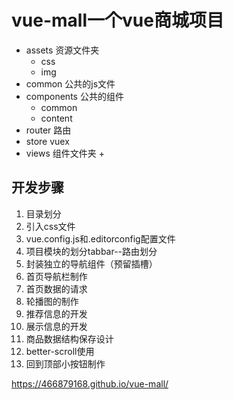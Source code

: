 # vue-mall一个vue商城项目

+ assets 资源文件夹
  + css
  + img
+ common 公共的js文件
+ components 公共的组件
  + common
  + content
+ router 路由
+ store vuex
+ views 组件文件夹
  + 
  
## 开发步骤
1. 目录划分
2. 引入css文件
3. vue.config.js和.editorconfig配置文件
4. 项目模块的划分tabbar--路由划分
5. 封装独立的导航组件（预留插槽）
6. 首页导航栏制作
7. 首页数据的请求
8. 轮播图的制作
9. 推荐信息的开发
10. 展示信息的开发
11. 商品数据结构保存设计
12. better-scroll使用
13. 回到顶部小按钮制作


https://466879168.github.io/vue-mall/